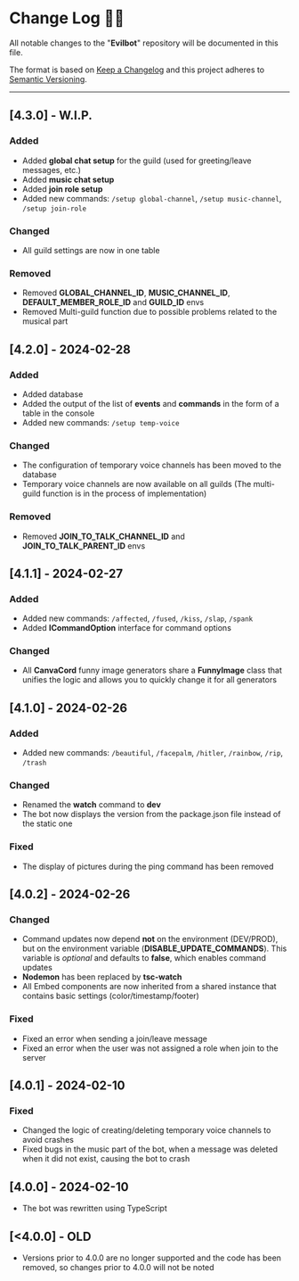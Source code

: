 <!-- markdownlint-disable MD024-->
# **Change Log** 📜📝

All notable changes to the "**Evilbot**" repository will be documented in this file.

The format is based on [Keep a Changelog](https://keepachangelog.com/en/1.1.0/) and this project adheres to [Semantic Versioning](https://semver.org/spec/v2.0.0.html).

---
## [**4.3.0**] - W.I.P.

### Added
* Added **global chat setup** for the guild (used for greeting/leave messages, etc.)
* Added **music chat setup**
* Added **join role setup**
* Added new commands: `/setup global-channel`, `/setup music-channel`, `/setup join-role`

### Changed
* All guild settings are now in one table

### Removed
* Removed **GLOBAL_CHANNEL_ID**, **MUSIC_CHANNEL_ID**, **DEFAULT_MEMBER_ROLE_ID** and **GUILD_ID** envs
* Removed Multi-guild function due to possible problems related to the musical part


## [**4.2.0**] - 2024-02-28

### Added
* Added database
* Added the output of the list of **events** and **commands** in the form of a table in the console
* Added new commands: `/setup temp-voice`

### Changed
* The configuration of temporary voice channels has been moved to the database
* Temporary voice channels are now available on all guilds (The multi-guild function is in the process of implementation)

### Removed
* Removed **JOIN_TO_TALK_CHANNEL_ID** and **JOIN_TO_TALK_PARENT_ID** envs


## [**4.1.1**] - 2024-02-27

### Added
* Added new commands: `/affected`, `/fused`, `/kiss`, `/slap`, `/spank`
* Added **ICommandOption** interface for command options

### Changed
* All **CanvaCord** funny image generators share a **FunnyImage** class that unifies the logic and allows you to quickly change it for all generators

## [**4.1.0**] - 2024-02-26

### Added
* Added new commands: `/beautiful`, `/facepalm`, `/hitler`, `/rainbow`, `/rip`, `/trash`

### Changed
* Renamed the **watch** command to **dev**
* The bot now displays the version from the package.json file instead of the static one

### Fixed
* The display of pictures during the ping command has been removed


## [**4.0.2**] - 2024-02-26

### Changed
* Command updates now depend **not** on the environment (DEV/PROD), but on the environment variable (**DISABLE_UPDATE_COMMANDS**). This variable is *optional* and defaults to **false**, which enables command updates
* **Nodemon** has been replaced by **tsc-watch**
* All Embed components are now inherited from a shared instance that contains basic settings (color/timestamp/footer)

### Fixed
* Fixed an error when sending a join/leave message
* Fixed an error when the user was not assigned a role when join to the server 


## [**4.0.1**] - 2024-02-10

### Fixed
* Changed the logic of creating/deleting temporary voice channels to avoid crashes
* Fixed bugs in the music part of the bot, when a message was deleted when it did not exist, causing the bot to crash


## [**4.0.0**] - 2024-02-10
* The bot was rewritten using TypeScript


## [**<4.0.0**] - OLD
* Versions prior to 4.0.0 are no longer supported and the code has been removed, so changes prior to 4.0.0 will not be noted